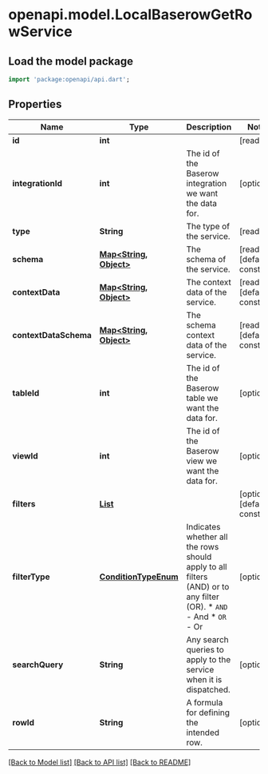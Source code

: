 # openapi.model.LocalBaserowGetRowService

## Load the model package
```dart
import 'package:openapi/api.dart';
```

## Properties
Name | Type | Description | Notes
------------ | ------------- | ------------- | -------------
**id** | **int** |  | [readonly] 
**integrationId** | **int** | The id of the Baserow integration we want the data for. | [optional] 
**type** | **String** | The type of the service. | [readonly] 
**schema** | [**Map<String, Object>**](Object.md) | The schema of the service. | [readonly] [default to const {}]
**contextData** | [**Map<String, Object>**](Object.md) | The context data of the service. | [readonly] [default to const {}]
**contextDataSchema** | [**Map<String, Object>**](Object.md) | The schema context data of the service. | [readonly] [default to const {}]
**tableId** | **int** | The id of the Baserow table we want the data for. | [optional] 
**viewId** | **int** | The id of the Baserow view we want the data for. | [optional] 
**filters** | [**List<LocalBaserowTableServiceFilter>**](LocalBaserowTableServiceFilter.md) |  | [optional] [default to const []]
**filterType** | [**ConditionTypeEnum**](ConditionTypeEnum.md) | Indicates whether all the rows should apply to all filters (AND) or to any filter (OR).  * `AND` - And * `OR` - Or | [optional] 
**searchQuery** | **String** | Any search queries to apply to the service when it is dispatched. | [optional] 
**rowId** | **String** | A formula for defining the intended row. | [optional] 

[[Back to Model list]](../README.md#documentation-for-models) [[Back to API list]](../README.md#documentation-for-api-endpoints) [[Back to README]](../README.md)


